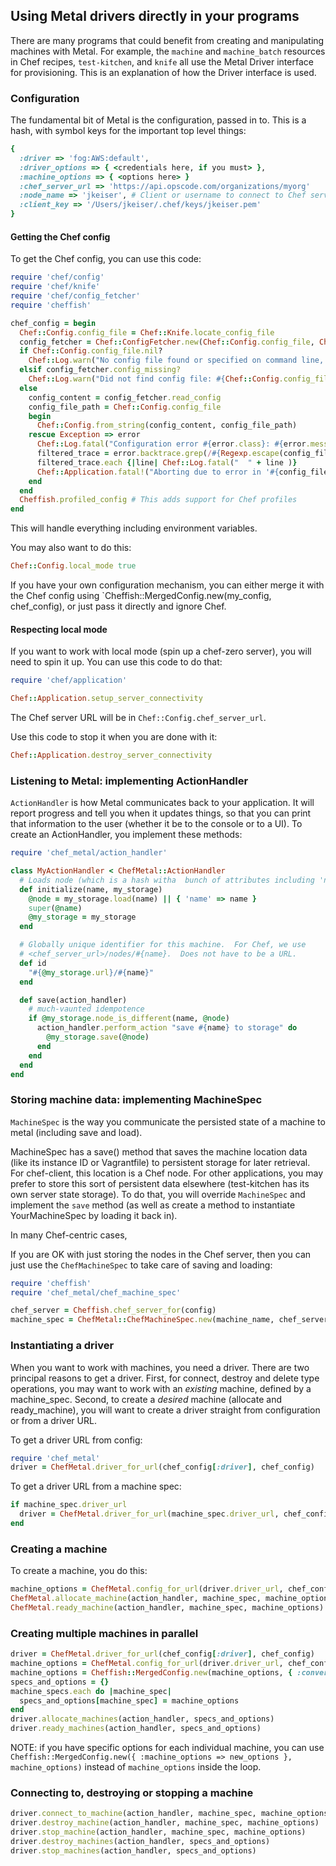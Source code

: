## Using Metal drivers directly in your programs

There are many programs that could benefit from creating and manipulating machines with Metal.  For example, the `machine` and `machine_batch` resources in Chef recipes, `test-kitchen`, and `knife` all use the Metal Driver interface for provisioning.  This is an explanation of how the Driver interface is used.

### Configuration

The fundamental bit of Metal is the configuration, passed in to.  This is a hash, with symbol keys for the important top level things:

```ruby
{
  :driver => 'fog:AWS:default',
  :driver_options => { <credentials here, if you must> },
  :machine_options => { <options here> }
  :chef_server_url => 'https://api.opscode.com/organizations/myorg'
  :node_name => 'jkeiser', # Client or username to connect to Chef server
  :client_key => '/Users/jkeiser/.chef/keys/jkeiser.pem'
}
```

#### Getting the Chef config

To get the Chef config, you can use this code:

```ruby
require 'chef/config'
require 'chef/knife'
require 'chef/config_fetcher'
require 'cheffish'

chef_config = begin
  Chef::Config.config_file = Chef::Knife.locate_config_file
  config_fetcher = Chef::ConfigFetcher.new(Chef::Config.config_file, Chef::Config.config_file_jail)
  if Chef::Config.config_file.nil?
    Chef::Log.warn("No config file found or specified on command line, using command line options.")
  elsif config_fetcher.config_missing?
    Chef::Log.warn("Did not find config file: #{Chef::Config.config_file}, using command line options.")
  else
    config_content = config_fetcher.read_config
    config_file_path = Chef::Config.config_file
    begin
      Chef::Config.from_string(config_content, config_file_path)
    rescue Exception => error
      Chef::Log.fatal("Configuration error #{error.class}: #{error.message}")
      filtered_trace = error.backtrace.grep(/#{Regexp.escape(config_file_path)}/)
      filtered_trace.each {|line| Chef::Log.fatal("  " + line )}
      Chef::Application.fatal!("Aborting due to error in '#{config_file_path}'", 2)
    end
  end
  Cheffish.profiled_config # This adds support for Chef profiles
end
```

This will handle everything including environment variables.

You may also want to do this:

```ruby
Chef::Config.local_mode true
```

If you have your own configuration mechanism, you can either merge it with the Chef config using `Cheffish::MergedConfig.new(my_config, chef_config), or just pass it directly and ignore Chef.

#### Respecting local mode

If you want to work with local mode (spin up a chef-zero server), you will need to spin it up.  You can use this code to do that:

```ruby
require 'chef/application'

Chef::Application.setup_server_connectivity
```

The Chef server URL will be in `Chef::Config.chef_server_url`.

Use this code to stop it when you are done with it:

```ruby
Chef::Application.destroy_server_connectivity
```

### Listening to Metal: implementing ActionHandler

`ActionHandler` is how Metal communicates back to your application. It will report progress and tell you when it updates things, so that you can print that information to the user (whether it be to the console or to a UI). To create an ActionHandler, you implement these methods:

```ruby
require 'chef_metal/action_handler'

class MyActionHandler < ChefMetal::ActionHandler
  # Loads node (which is a hash witha  bunch of attributes including 'name')
  def initialize(name, my_storage)
    @node = my_storage.load(name) || { 'name' => name }
    super(@name)
    @my_storage = my_storage
  end

  # Globally unique identifier for this machine.  For Chef, we use
  # <chef_server_url>/nodes/#{name}.  Does not have to be a URL.
  def id
    "#{@my_storage.url}/#{name}"
  end

  def save(action_handler)
    # much-vaunted idempotence
    if @my_storage.node_is_different(name, @node)
      action_handler.perform_action "save #{name} to storage" do
        @my_storage.save(@node)
      end
    end
  end
end
```

### Storing machine data: implementing MachineSpec

`MachineSpec` is the way you communicate the persisted state of a machine to metal (including save and load).

MachineSpec has a save() method that saves the machine location data (like its instance ID or Vagrantfile) to persistent storage for later retrieval. For chef-client, this location is a Chef node. For other applications, you may prefer to store this sort of persistent data elsewhere (test-kitchen has its own server state storage). To do that, you will override `MachineSpec` and implement the `save` method (as well as create a method to instantiate YourMachineSpec by loading it back in).

In many Chef-centric cases,

If you are OK with just storing the nodes in the Chef server, then you can just use the `ChefMachineSpec` to take care of saving and loading:

```ruby
require 'cheffish'
require 'chef_metal/chef_machine_spec'

chef_server = Cheffish.chef_server_for(config)
machine_spec = ChefMetal::ChefMachineSpec.new(machine_name, chef_server)
```

### Instantiating a driver

When you want to work with machines, you need a driver.  There are two principal reasons to get a driver.  First, for connect, destroy and delete type operations, you may want to work with an *existing* machine, defined by a machine_spec.  Second, to create a *desired* machine (allocate and ready_machine), you will want to create a driver straight from configuration or from a driver URL.

To get a driver URL from config:

```ruby
require 'chef_metal'
driver = ChefMetal.driver_for_url(chef_config[:driver], chef_config)
```

To get a driver URL from a machine spec:

```ruby
if machine_spec.driver_url
  driver = ChefMetal.driver_for_url(machine_spec.driver_url, chef_config)
end
```

### Creating a machine

To create a machine, you do this:

```ruby
machine_options = ChefMetal.config_for_url(driver.driver_url, chef_config)
ChefMetal.allocate_machine(action_handler, machine_spec, machine_options)
ChefMetal.ready_machine(action_handler, machine_spec, machine_options)
```

### Creating multiple machines in parallel

```ruby
driver = ChefMetal.driver_for_url(chef_config[:driver], chef_config)
machine_options = ChefMetal.config_for_url(driver.driver_url, chef_config)
machine_options = Cheffish::MergedConfig.new(machine_options, { :convergence_options => { :chef_server => Cheffish.default_chef_server(chef_config) } })
specs_and_options = {}
machine_specs.each do |machine_spec|
  specs_and_options[machine_spec] = machine_options
end
driver.allocate_machines(action_handler, specs_and_options)
driver.ready_machines(action_handler, specs_and_options)
```

NOTE: if you have specific options for each individual machine, you can use `Cheffish::MergedConfig.new({ :machine_options => new_options }, machine_options)` instead of `machine_options` inside the loop.

### Connecting to, destroying or stopping a machine

```ruby
driver.connect_to_machine(action_handler, machine_spec, machine_options)
driver.destroy_machine(action_handler, machine_spec, machine_options)
driver.stop_machine(action_handler, machine_spec, machine_options)
driver.destroy_machines(action_handler, specs_and_options)
driver.stop_machines(action_handler, specs_and_options)
```
